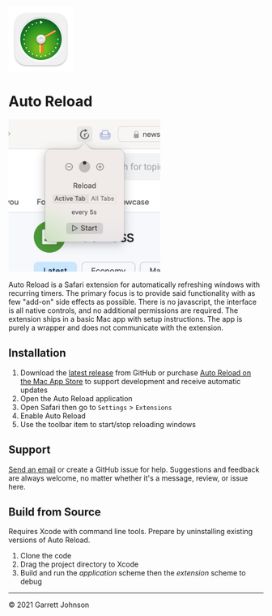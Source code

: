 <img src="https://github.com/garrettrayj/auto-reload/raw/master/AutoReload/Assets.xcassets/AppIcon.appiconset/icon_128x128@2x.png" height="128" width="128" alt="Auto Reload Icon" />

Auto Reload
===========

<img src="https://github.com/garrettrayj/auto-reload/raw/master/AutoReload/Assets.xcassets/AppPanel3.imageset/get.started.3@3x.png" height="300" width="300" alt="Auto Reload Thumbnail" />

Auto Reload is a Safari extension for automatically refreshing windows with recurring timers. 
The primary focus is to provide said functionality with as few "add-on" side effects as possible. 
There is no javascript, the interface is all native controls, and no additional permissions are required. 
The extension ships in a basic Mac app with setup instructions. 
The app is purely a wrapper and does not communicate with the extension.

Installation
------------

1. Download the [latest release](https://github.com/garrettrayj/auto-reload/releases/latest) from GitHub or purchase [Auto Reload on the Mac App Store](https://apps.apple.com/us/app/auto-reload/id1437349439) to support development and receive automatic updates
2. Open the Auto Reload application
3. Open Safari then go to `Settings` > `Extensions`
4. Enable Auto Reload
5. Use the toolbar item to start/stop reloading windows


Support
-------

[Send an email](mailto:garrett@devsci.net) or create a GitHub issue for help. Suggestions and feedback are always welcome, no matter whether it's a message, review, or issue here.


Build from Source
-----------------

Requires Xcode with command line tools. Prepare by uninstalling existing versions of Auto Reload.

1. Clone the code
2. Drag the project directory to Xcode
4. Build and run the _application_ scheme then the _extension_ scheme to debug

---------------------------
&copy; 2021 Garrett Johnson
